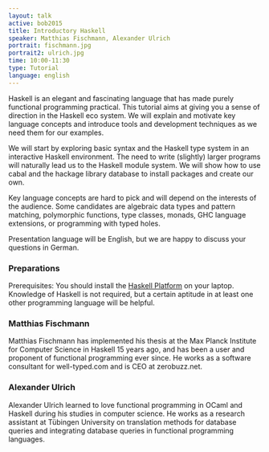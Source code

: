```yaml
---
layout: talk
active: bob2015
title: Introductory Haskell
speaker: Matthias Fischmann, Alexander Ulrich
portrait: fischmann.jpg
portrait2: ulrich.jpg
time: 10:00-11:30
type: Tutorial
language: english
---
```


Haskell is an elegant and fascinating language that has made purely
functional programming practical. This tutorial aims at giving you a
sense of direction in the Haskell eco system. We will explain and
motivate key language concepts and introduce tools and development
techniques as we need them for our examples.

We will start by exploring basic syntax and the Haskell type system in
an interactive Haskell environment. The need to write (slightly)
larger programs will naturally lead us to the Haskell module
system. We will show how to use cabal and the hackage library database
to install packages and create our own.

Key language concepts are hard to pick and will depend on the
interests of the audience. Some candidates are algebraic data types
and pattern matching, polymorphic functions, type classes, monads, GHC
language extensions, or programming with typed holes.

Presentation language will be English, but we are happy to discuss
your questions in German.

### Preparations

Prerequisites: You should install the [Haskell
Platform](https://www.haskell.org/platform/) on your laptop.
Knowledge of Haskell is not required, but a certain aptitude in at
least one other programming language will be helpful.

### Matthias Fischmann

Matthias Fischmann has implemented his thesis at the Max Planck
Institute for Computer Science in Haskell 15 years ago, and has been a
user and proponent of functional programming ever since.  He works as
a software consultant for well-typed.com and is CEO at zerobuzz.net.

### Alexander Ulrich

Alexander Ulrich learned to love functional programming in OCaml and
Haskell during his studies in computer science.  He works as a
research assistant at Tübingen University on translation methods for
database queries and integrating database queries in functional
programming languages.
